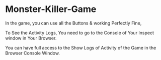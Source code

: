 # Monster-Killer-Game

In the game, you can use all the Buttons & working Perfectly Fine,

To See the Activity Logs, You need to go to the Console of Your Inspect window in Your Browser.

You can have full access to the Show Logs of Activity of the Game in the Browser Console Window.
